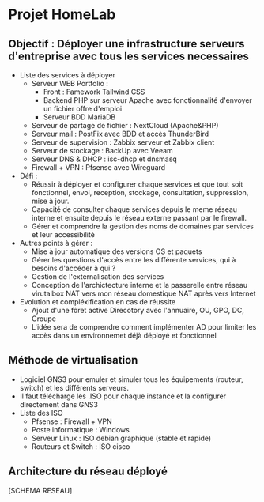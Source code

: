 # Projet HomeLab

## Objectif : Déployer une infrastructure serveurs d'entreprise avec tous les services necessaires
* Liste des services à déployer 
	* Serveur WEB Portfolio : 
        * Front : Famework Tailwind CSS 
        * Backend PHP sur serveur Apache avec fonctionnalité d'envoyer un fichier offre d'emploi
        * Serveur BDD MariaDB
	* Serveur de partage de fichier : NextCloud (Apache&PHP)
	* Serveur mail : PostFix avec BDD et accès ThunderBird
    * Serveur de supervision : Zabbix serveur et Zabbix client
	* Serveur de stockage : BackUp avec Veeam
	* Serveur DNS & DHCP : isc-dhcp et dnsmasq 
	* Firewall + VPN : Pfsense avec Wireguard
* Défi : 
	* Réussir à déployer et configurer chaque services et que tout soit fonctionnel, envoi, reception, stockage, consultation, suppression, mise à jour.
	* Capacité de consulter chaque services depuis le meme réseau interne et ensuite depuis le réseau externe passant par le firewall.
    * Gérer et comprendre la gestion des noms de domaines par services et leur accessibilité
* Autres points à gérer :
	* Mise à jour automatique des versions OS et paquets
	* Gérer les questions d'accès entre les différente services, qui à besoins d'accéder à qui ? 
	* Gestion de l'externalisation des services
	* Conception de l'archictecture interne et la passerelle entre réseau virutalbox NAT vers mon réseau domestique NAT après vers Internet
* Evolution et compléxification en cas de réussite
    * Ajout d'une fôret active Direcotory avec l'annuaire, OU, GPO, DC, Groupe
    * L'idée sera de comprendre comment implémenter AD pour limiter les accès dans un environnemet déjà déployé et fonctionnel

## Méthode de virtualisation 
* Logiciel GNS3 pour emuler et simuler tous les équipements (routeur, switch) et les différents serveurs.
* Il faut télécharge les .ISO pour chaque instance et la configurer directement dans GNS3
* Liste des ISO
    * Pfsense : Firewall + VPN
    * Poste informatique : Windows
    * Serveur Linux : ISO debian graphique (stable et rapide)
    * Routeurs et Switch : ISO cisco

## Architecture du réseau déployé

[SCHEMA RESEAU]


